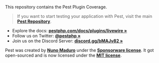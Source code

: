 This repository contains the Pest Plugin Coverage.

> If you want to start testing your application with Pest, visit the main **[Pest Repository](https://github.com/pestphp/pest)**.

- Explore the docs: **[pestphp.com/docs/plugins/livewire »](https://pestphp.com/docs/plugins/livewire/)**
- Follow us on Twitter: **[@pestphp »](https://twitter.com/pestphp)**
- Join us on the Discord Server: **[discord.gg/bMAJv82 »](https://discord.gg/bMAJv82)**

Pest was created by **[Nuno Maduro](https://twitter.com/enunomaduro)** under the **[Sponsorware license](https://github.com/sponsorware/docs)**. It got open-sourced and is now licensed under the **[MIT license](https://opensource.org/licenses/MIT)**.
